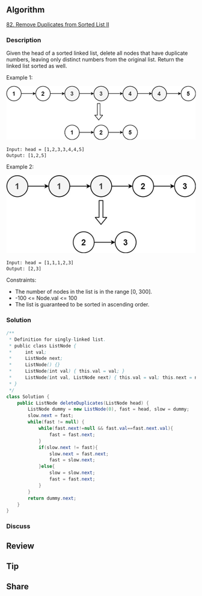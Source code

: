 ## Algorithm

[82. Remove Duplicates from Sorted List II](https://leetcode.com/problems/remove-duplicates-from-sorted-list-ii/)

### Description

Given the head of a sorted linked list, delete all nodes that have duplicate numbers, leaving only distinct numbers from the original list. Return the linked list sorted as well.


Example 1:

![](assets/20230711-34b482ac.png)

```
Input: head = [1,2,3,3,4,4,5]
Output: [1,2,5]
```

Example 2:

![](assets/20230711-73198ae1.png)

```
Input: head = [1,1,1,2,3]
Output: [2,3]
```

Constraints:

- The number of nodes in the list is in the range [0, 300].
- -100 <= Node.val <= 100
- The list is guaranteed to be sorted in ascending order.

### Solution

```java
/**
 * Definition for singly-linked list.
 * public class ListNode {
 *     int val;
 *     ListNode next;
 *     ListNode() {}
 *     ListNode(int val) { this.val = val; }
 *     ListNode(int val, ListNode next) { this.val = val; this.next = next; }
 * }
 */
class Solution {
    public ListNode deleteDuplicates(ListNode head) {
        ListNode dummy = new ListNode(0), fast = head, slow = dummy;
        slow.next = fast;
        while(fast != null) {
            while(fast.next!=null && fast.val==fast.next.val){
                fast = fast.next;
            }
            if(slow.next != fast){
                slow.next = fast.next;
                fast = slow.next;
            }else{
                slow = slow.next;
    		    fast = fast.next;
            }
        }
        return dummy.next;
    }
}
```

### Discuss

## Review


## Tip


## Share
